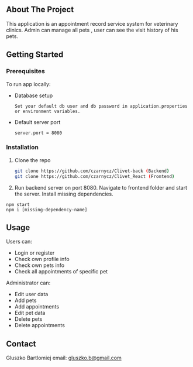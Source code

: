 ## About The Project

This application is an appointment record service system for veterinary clinics. Admin can manage all pets , user can see the visit history of his pets. 

## Getting Started

### Prerequisites

To run app locally:

* Database setup
  ```
  Set your default db user and db password in application.properties or environment variables.
  ```

* Default server port
    ```
  server.port = 8080
  ```

### Installation

1. Clone the repo
   ```sh
   git clone https://github.com/czarnycz/Clivet-back (Backend)
   git clone https://github.com/czarnycz/Clivet_React (Frontend)
   ```

2. Run backend server on port 8080. Navigate to frontend folder and start the server. Install missing dependencies.
```
npm start
npm i [missing-dependency-name]
```

## Usage

Users can:
* Login or register
* Check own profile info
* Check own pets info
* Check all appointments of specific pet

Administrator can:
* Edit user data
* Add pets
* Add appointments
* Edit pet data
* Delete pets
* Delete appointments

## Contact

Gluszko Bartlomiej email: gluszko.b@gmail.com
